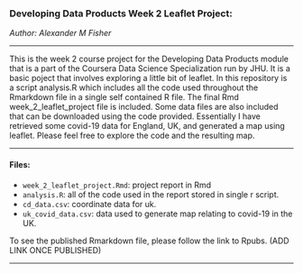### Developing Data Products Week 2 Leaflet Project:

*Author: Alexander M Fisher*  

**********
 
This is the week 2 course project for the Developing Data Products module that is a part of the Coursera Data Science Specialization run by JHU. It is a basic poject that involves exploring a little bit of leaflet. In this repository is a script analysis.R which includes all the code used throughout the Rmarkdown file in a single self contained R file. The final Rmd week_2_leaflet_project file is included. Some data files are also included that can be downloaded using the code provided. Essentially I have retrieved some covid-19 data for England, UK, and generated a map using leaflet. Please feel free to explore the code and the resulting map.

**********

#### Files:

- `week_2_leaflet_project.Rmd`: project report in Rmd
- `analysis.R`: all of the code used in the report stored in single r script.
- `cd_data.csv`: coordinate data for uk.
- `uk_covid_data.csv`: data used to generate map relating to covid-19 in the UK.


To see the published Rmarkdown file, please follow the link to Rpubs. (ADD LINK ONCE PUBLISHED)

**********